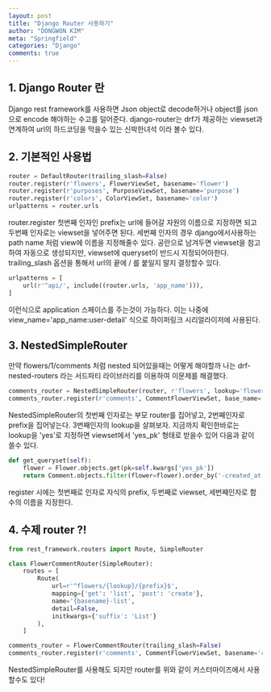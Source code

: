 ```yaml
---
layout: post
title: "Django Router 사용하기"
author: "DONGWON KIM"
meta: "Springfield"
categories: "Django"
comments: true
---
```


## 1. Django Router 란
Django rest framework를 사용하면 Json object로 decode하거나 object를 json으로 encode 해야하는
수고를 덜어준다. django-router는 drf가 제공하는 viewset과 연계하여 url의 하드코딩을 막을수 있는 신박한녀석
이라 볼수 있다.

## 2. 기본적인 사용법
```python
router = DefaultRouter(trailing_slash=False)
router.register(r'flowers', FlowerViewSet, basename='flower')
router.register(r'purposes', PurposeViewSet, basename='purpose')
router.register(r'colors', ColorViewSet, basename='color')
urlpatterns = router.urls
```
router.register 첫번째 인자인 prefix는 url에 들어갈 자원의 이름으로 지정하면 되고
두번째 인자로는 viewset을 넣어주면 된다. 세번째 인자의 경우 django에서사용하는 path name 처럼 
view에 이름을 지정해줄수 있다. 공란으로 남겨두면 viewset을 참고하여 자동으로 생성되지만, viewset에
queryset이 반드시 지정되어아한다.
trailing_slash 옵션을 통해서 url의 끝에 / 를 붙일지 말지 결정할수 있다.

```python
urlpatterns = [
    url(r'^api/', include((router.urls, 'app_name'))),
]
```
이런식으로 application 스페이스를 주는것이 가능하다. 이는 나중에 view_name='app_name:user-detail'
식으로 하이퍼링크 시리얼라이저에 사용된다.

## 3. NestedSimpleRouter
만약 flowers/1/comments 처럼 nested 되어있을때는 어떻게 해야할까
나는 drf-nested-routers 라는 서드파티 라이브러리를 이용하여 이문제를 해결했다.

```python
comments_router = NestedSimpleRouter(router, r'flowers', lookup='flower')
comments_router.register(r'comments', CommentFlowerViewSet, base_name='flower-comments')
```
NestedSimpleRouter의 첫번째 인자로는 부모 router를 집어넣고, 2번째인자로 prefix을 집어넣는다.
3번째인자의 lookup을 살펴보자. 지금까지 확인한바로는 lookup을 'yes'로 지정하면 viewset에서 'yes_pk' 형태로 
받을수 있어 다음과 같이 쓸수 있다.

```python
def get_queryset(self):
    flower = Flower.objects.get(pk=self.kwargs['yes_pk'])
    return Comment.objects.filter(flower=flower).order_by('-created_at')
```
register 시에는 첫번째로 인자로 자식의 prefix, 두번째로 viewset, 세번째인자로 함수의 이름을 지정한다.

## 4. 수제 router ?!
```python
from rest_framework.routers import Route, SimpleRouter

class FlowerCommentRouter(SimpleRouter):
    routes = [
        Route(
            url=r'^flowers/{lookup}/{prefix}$',
            mapping={'get': 'list', 'post': 'create'},
            name='{basename}-list',
            detail=False,
            initkwargs={'suffix': 'List'}
        ),
    ]

comments_router = FlowerCommentRouter(trailing_slash=False)
comments_router.register(r'comments', CommentFlowerViewSet, basename='comments')
```
NestedSimpleRouter를 사용해도 되지만 router를 위와 같이 커스터마이즈에서 사용할수도 있다!

